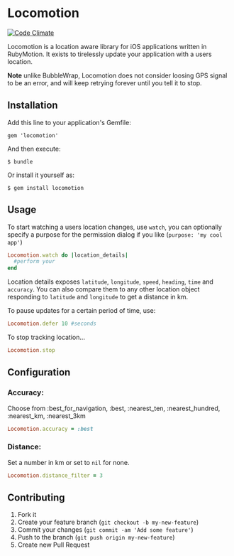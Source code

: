 # Locomotion
[![Code Climate](https://codeclimate.com/github/JonRowe/locomotion.png)](https://codeclimate.com/github/JonRowe/locomotion)

Locomotion is a location aware library for iOS applications written in
RubyMotion. It exists to tirelessly update your application with a users
location.

**Note** unlike BubbleWrap, Locomotion does not consider loosing GPS signal
to be an error, and will keep retrying forever until you tell it to stop.

## Installation

Add this line to your application's Gemfile:

    gem 'locomotion'

And then execute:

    $ bundle

Or install it yourself as:

    $ gem install locomotion

## Usage

To start watching a users location changes, use `watch`, you can optionally
specify a purpose for the permission dialog if you like (`purpose: 'my cool app'`)

```Ruby
Locomotion.watch do |location_details|
  #perform your
end
```

Location details exposes `latitude`, `longitude`, `speed`, `heading`, `time`
and `accuracy`. You can also compare them to any other location object responding
to `latitude` and `longitude` to get a distance in km.

To pause updates for a certain period of time, use:

```Ruby
Locomotion.defer 10 #seconds
```

To stop tracking location...

```Ruby
Locomotion.stop
```

## Configuration

### Accuracy:
Choose from :best_for_navigation, :best, :nearest_ten, :nearest_hundred,
:nearest_km, :nearest_3km

```Ruby
Locomotion.accuracy = :best
```

### Distance:
Set a number in km or set to `nil` for none.

```Ruby
Locomotion.distance_filter = 3
```

## Contributing

1. Fork it
2. Create your feature branch (`git checkout -b my-new-feature`)
3. Commit your changes (`git commit -am 'Add some feature'`)
4. Push to the branch (`git push origin my-new-feature`)
5. Create new Pull Request
